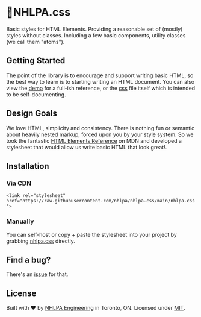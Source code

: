 # 🏒NHLPA.css

Basic styles for HTML Elements. Providing a reasonable set of (mostly) styles without classes. Including a few basic components, utility classes (we call them "atoms").

## Getting Started

The point of the library is to encourage and support writing basic HTML, so the best way to learn is to starting writing an HTML document. You can also view the [demo](demo.html) for a full-ish reference, or the [css](nhlpa.css) file itself which is intended to be self-documenting.

## Design Goals

We love HTML, simplicity and consistency. There is nothing fun or semantic about heavily nested markup, forced upon you by your style system. So we took the fantastic [HTML Elements Reference](https://developer.mozilla.org/en-US/docs/Web/HTML/Element) on MDN and developed a stylesheet that would allow us write basic HTML that look great!.

## Installation

### Via CDN

`<link rel="stylesheet" href="https://raw.githubusercontent.com/nhlpa/nhlpa.css/main/nhlpa.css">`

### Manually

You can self-host or copy + paste the stylesheet into your project by grabbing [nhlpa.css](https://github.com/nhlpa/nhlpa/blob/master/nhlpa.css) directly.

## Find a bug?

There's an [issue](https://github.com/nhlpa/nhlpa.css/issues) for that.

## License

Built with ♥ by [NHLPA Engineering](https://github.com/nhlpa) in Toronto, ON. Licensed under [MIT](https://github.com/nhlpa/nhlpa.css/blob/master/LICENSE).